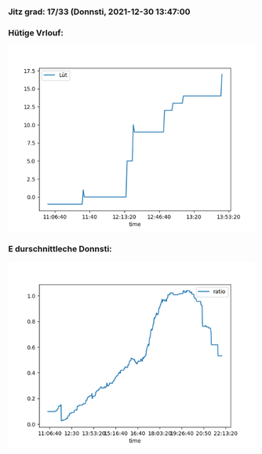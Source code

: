 ### Jitz grad: 17/33 (Donnsti, 2021-12-30 13:47:00

### Hütige Vrlouf:
![Graph](Today.png)

### E durschnittleche Donnsti:
![Graph](Donnsti.png)